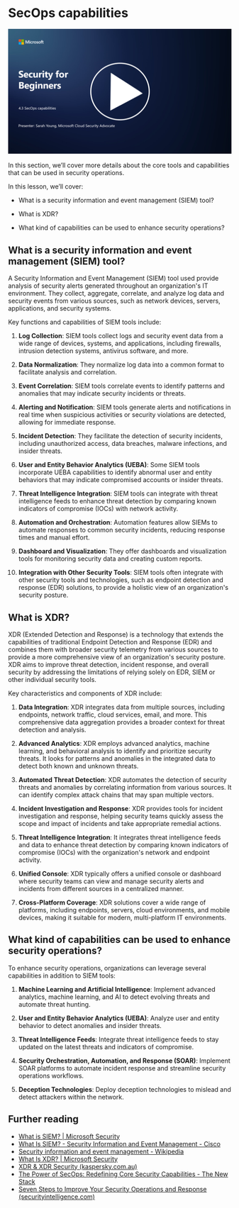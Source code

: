 # SecOps capabilities

[![Watch the video](images/4-3_placeholder.png)](https://learn-video.azurefd.net/vod/player?id=bdbc1c7c-307b-4519-b8ad-b142434c0461)

In this section, we’ll cover more details about the core tools and capabilities that can be used in security operations.

In this lesson, we’ll cover:

- What is a security information and event management (SIEM) tool?

- What is XDR?

- What kind of capabilities can be used to enhance security operations?

## What is a security information and event management (SIEM) tool?

A Security Information and Event Management (SIEM) tool used provide analysis of security alerts generated throughout an organization's IT environment. They collect, aggregate, correlate, and analyze log data and security events from various sources, such as network devices, servers, applications, and security systems.

Key functions and capabilities of SIEM tools include:

1. **Log Collection**: SIEM tools collect logs and security event data from a wide range of devices, systems, and applications, including firewalls, intrusion detection systems, antivirus software, and more.

2. **Data Normalization**: They normalize log data into a common format to facilitate analysis and correlation.

3. **Event Correlation**: SIEM tools correlate events to identify patterns and anomalies that may indicate security incidents or threats.

4. **Alerting and Notification**: SIEM tools generate alerts and notifications in real time when suspicious activities or security violations are detected, allowing for immediate response.

5. **Incident Detection**: They facilitate the detection of security incidents, including unauthorized access, data breaches, malware infections, and insider threats.

6. **User and Entity Behavior Analytics (UEBA)**: Some SIEM tools incorporate UEBA capabilities to identify abnormal user and entity behaviors that may indicate compromised accounts or insider threats.

7. **Threat Intelligence Integration**: SIEM tools can integrate with threat intelligence feeds to enhance threat detection by comparing known indicators of compromise (IOCs) with network activity.

8. **Automation and Orchestration**: Automation features allow SIEMs to automate responses to common security incidents, reducing response times and manual effort.

9. **Dashboard and Visualization**: They offer dashboards and visualization tools for monitoring security data and creating custom reports.

10. **Integration with Other Security Tools**: SIEM tools often integrate with other security tools and technologies, such as endpoint detection and response (EDR) solutions, to provide a holistic view of an organization's security posture.

## What is XDR?

XDR (Extended Detection and Response) is a technology that extends the capabilities of traditional Endpoint Detection and Response (EDR) and combines them with broader security telemetry from various sources to provide a more comprehensive view of an organization's security posture. XDR aims to improve threat detection, incident response, and overall security by addressing the limitations of relying solely on EDR, SIEM or other individual security tools.

Key characteristics and components of XDR include:

1. **Data Integration**: XDR integrates data from multiple sources, including endpoints, network traffic, cloud services, email, and more. This comprehensive data aggregation provides a broader context for threat detection and analysis.

2. **Advanced Analytics**: XDR employs advanced analytics, machine learning, and behavioral analysis to identify and prioritize security threats. It looks for patterns and anomalies in the integrated data to detect both known and unknown threats.

3. **Automated Threat Detection**: XDR automates the detection of security threats and anomalies by correlating information from various sources. It can identify complex attack chains that may span multiple vectors.

4. **Incident Investigation and Response**: XDR provides tools for incident investigation and response, helping security teams quickly assess the scope and impact of incidents and take appropriate remedial actions.

5. **Threat Intelligence Integration**: It integrates threat intelligence feeds and data to enhance threat detection by comparing known indicators of compromise (IOCs) with the organization's network and endpoint activity.

6. **Unified Console**: XDR typically offers a unified console or dashboard where security teams can view and manage security alerts and incidents from different sources in a centralized manner.

7. **Cross-Platform Coverage**: XDR solutions cover a wide range of platforms, including endpoints, servers, cloud environments, and mobile devices, making it suitable for modern, multi-platform IT environments.

## What kind of capabilities can be used to enhance security operations?

To enhance security operations, organizations can leverage several capabilities in addition to SIEM tools:

1. **Machine Learning and Artificial Intelligence**: Implement advanced analytics, machine learning, and AI to detect evolving threats and automate threat hunting.

2. **User and Entity Behavior Analytics (UEBA)**: Analyze user and entity behavior to detect anomalies and insider threats.

3. **Threat Intelligence Feeds**: Integrate threat intelligence feeds to stay updated on the latest threats and indicators of compromise.

4. **Security Orchestration, Automation, and Response (SOAR)**: Implement SOAR platforms to automate incident response and streamline security operations workflows.

5. **Deception Technologies**: Deploy deception technologies to mislead and detect attackers within the network.


## Further reading

- [What is SIEM? | Microsoft Security](https://www.microsoft.com/security/business/security-101/what-is-siem?WT.mc_id=academic-96948-sayoung)
- [What Is SIEM? - Security Information and Event Management - Cisco](https://www.cisco.com/c/en/us/products/security/what-is-siem.html)
- [Security information and event management - Wikipedia](https://en.wikipedia.org/wiki/Security_information_and_event_management)
- [What Is XDR? | Microsoft Security](https://www.microsoft.com/security/business/security-101/what-is-xdr?WT.mc_id=academic-96948-sayoung)
- [XDR & XDR Security (kaspersky.com.au)](https://www.kaspersky.com.au/resource-center/definitions/what-is-xdr)
- [The Power of SecOps: Redefining Core Security Capabilities - The New Stack](https://thenewstack.io/the-power-of-secops-redefining-core-security-capabilities/)
- [Seven Steps to Improve Your Security Operations and Response (securityintelligence.com)](https://securityintelligence.com/seven-steps-to-improve-your-security-operations-and-response/)

